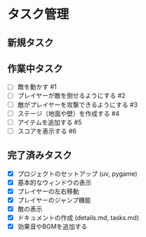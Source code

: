# タスク管理

## 新規タスク


## 作業中タスク

- [ ] 敵を動かす #1
- [ ] プレイヤーが敵を倒せるようにする #2
- [ ] 敵がプレイヤーを攻撃できるようにする #3
- [ ] ステージ（地面や壁）を作成する #4
- [ ] アイテムを追加する #5
- [ ] スコアを表示する #6

## 完了済みタスク

- [x] プロジェクトのセットアップ (uv, pygame)
- [x] 基本的なウィンドウの表示
- [x] プレイヤーの左右移動
- [x] プレイヤーのジャンプ機能
- [x] 敵の表示
- [x] ドキュメントの作成 (details.md, tasks.md)
- [x] 効果音やBGMを追加する
